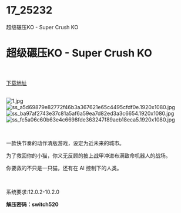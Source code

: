 # 17_25232
超级碾压KO - Super Crush KO
# 超级碾压KO - Super Crush KO
 <br/></br>
[下载地址](https://www.switch520.cc/article/25232 "下载地址")
<br/></br>

<p><img title="1.jpg" src="https://www.switch520.cc/muke_img/2021_12_06_f2a547ed8e8ca.jpg" alt="1.jpg"><br>
<img title="ss_a5d69879e82772f46b3a367621e65c4495cfdf0e.1920x1080.jpg" src="https://www.switch520.cc/muke_img/2021_12_06_797962c26aa43.jpg" alt="ss_a5d69879e82772f46b3a367621e65c4495cfdf0e.1920x1080.jpg"><br>
<img title="ss_ba97af2743e37c81a5af6a59ea7d82ed3a3c6654.1920x1080.jpg" src="https://www.switch520.cc/muke_img/2021_12_06_3d4f691a32695.jpg" alt="ss_ba97af2743e37c81a5af6a59ea7d82ed3a3c6654.1920x1080.jpg"><br>
<img title="ss_fc5a06c60b63e4c6698fde363247f89aeb18eca5.1920x1080.jpg" src="https://www.switch520.cc/muke_img/2021_12_06_da7267baa3b1c.jpg" alt="ss_fc5a06c60b63e4c6698fde363247f89aeb18eca5.1920x1080.jpg"></p>
<p>&nbsp;</p>
<p>一款快节奏的动作清版游戏，设定为近未来的城市。</p>
<p>为了救回你的小猫，你义无反顾的披上战甲冲进布满致命机器人的战场。</p>
<p>你要救的不只是一只猫，还有在 AI 控制下的人类。</p>
<p>&nbsp;</p>
<p>系统要求:12.0.2-10.2.0</p>
<p><strong>解压密码：switch520</strong></p>


